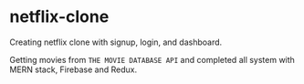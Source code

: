 # netflix-clone

Creating netflix clone with signup, login, and dashboard. 

Getting movies from `THE MOVIE DATABASE API` and completed all system with MERN stack, Firebase and Redux.
